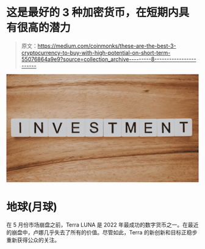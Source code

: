 # 这是最好的 3 种加密货币，在短期内具有很高的潜力

> 原文：<https://medium.com/coinmonks/these-are-the-best-3-cryptocurrency-to-buy-with-high-potential-on-short-term-55076864a9e9?source=collection_archive---------8----------------------->

![](img/0b97f56cea3f63b472a89b7202a7a467.png)

# 地球(月球)

在 5 月份市场崩盘之前，Terra LUNA 是 2022 年最成功的数字货币之一。在最近的崩盘中，卢娜几乎失去了所有的价值。尽管如此，Terra 的新创新和目标正稳步重新获得公众的关注。